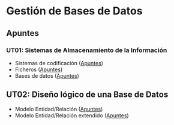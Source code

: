 # Gestión de Bases de Datos

## Apuntes

### UT01: Sistemas de Almacenamiento de la Información

* Sistemas de codificación ([Apuntes](./apuntes/ut01/sistemas-de-codificacion.md))
* Ficheros ([Apuntes](./apuntes/ut01/ficheros.md))
* Bases de datos ([Apuntes](./apuntes/ut01/bases-de-datos.md))

## UT02: Diseño lógico de una Base de Datos

* Modelo Entidad/Relación ([Apuntes](./apuntes/ut02/modelo-entidad-relacion.md))
* Modelo Entidad/Relación extendido ([Apuntes](./apuntes/ut02/modelo-entidad-relacion-extendido.md))
